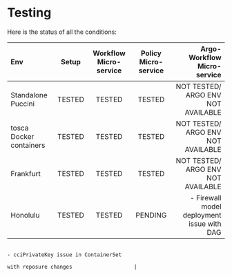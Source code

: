 # Testing

Here is the status of all the conditions: 

| Env                     | Setup  | Workflow Micro-service | Policy Micro-service |       Argo-Workflow Micro-service        |
| :---------------------- | :----: | :--------------------: | :------------------: | ---------------------------------------: |
| Standalone Puccini      | TESTED |         TESTED         |        TESTED        |     NOT TESTED/ ARGO ENV NOT AVAILABLE   |
| tosca Docker containers | TESTED |         TESTED         |        TESTED        |     NOT TESTED/ ARGO ENV NOT AVAILABLE   |
| Frankfurt               | TESTED |         TESTED         |        TESTED        |     NOT TESTED/ ARGO ENV NOT AVAILABLE   |
| Honolulu                | TESTED |         TESTED         |        PENDING       | - Firewall model deployment issue with                                                                                                                                                DAG 
                                                                                     - cciPrivateKey issue in ContainerSet 
                                                                                     with reposure changes                    |
